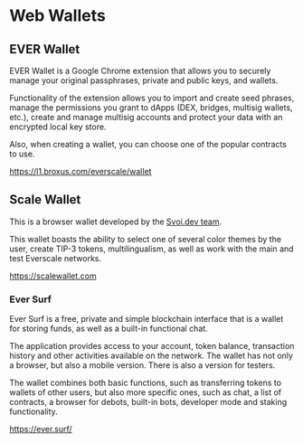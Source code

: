 # Web Wallets

## EVER Wallet

EVER Wallet is a Google Chrome extension that allows you to securely manage your original passphrases, private and public keys, and wallets.

Functionality of the extension allows you to import and create seed phrases, manage the permissions you grant to dApps (DEX, bridges, multisig wallets, etc.), create and manage multisig accounts and protect your data with an encrypted local key store.

Also, when creating a wallet, you can choose one of the popular contracts to use.

https://l1.broxus.com/everscale/wallet

## Scale Wallet

This is a browser wallet developed by the [Svoi.dev team](https://svoi.dev/).

This wallet boasts the ability to select one of several color themes by the user, create TIP-3 tokens, multilingualism, as well as work with the main and test Everscale networks.

https://scalewallet.com

### Ever Surf

Ever Surf is a free, private and simple blockchain interface that is a wallet for storing funds, as well as a built-in functional chat.

The application provides access to your account, token balance, transaction history and other activities available on the network. The wallet has not only a browser, but also a mobile version. There is also a version for testers.

The wallet combines both basic functions, such as transferring tokens to wallets of other users, but also more specific ones, such as chat, a list of contracts, a browser for debots, built-in bots, developer mode and staking functionality.

https://ever.surf/
